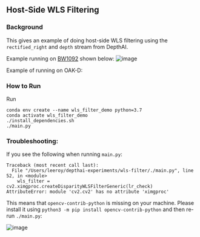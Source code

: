 ## Host-Side WLS Filtering

### Background

This gives an example of doing host-side WLS filtering using the `rectified_right` and `depth` stream from DepthAI.  

Example running on [BW1092](https://shop.luxonis.com/collections/all/products/bw1092-pre-order) shown below:
![image](https://user-images.githubusercontent.com/32992551/94463964-fc920d00-017a-11eb-9e99-8a023cdc8a72.png)

Example of running on OAK-D:


### How to Run

Run
```
conda env create --name wls_filter_demo python=3.7
conda activate wls_filter_demo
./install_dependencies.sh
./main.py
```

### Troubleshooting:

If you see the following when running `main.py`:
```
Traceback (most recent call last):
  File "/Users/leeroy/depthai-experiments/wls-filter/./main.py", line 52, in <module>
    wls_filter = cv2.ximgproc.createDisparityWLSFilterGeneric(lr_check)
AttributeError: module 'cv2.cv2' has no attribute 'ximgproc'
```

This means that `opencv-contrib-python` is missing on your machine.  Please install it using `python3 -m pip install opencv-contrib-python` and then re-run `./main.py`:

![image](https://user-images.githubusercontent.com/32992551/104220890-628a6380-53fd-11eb-9098-ffefc3dd3aa6.png)


